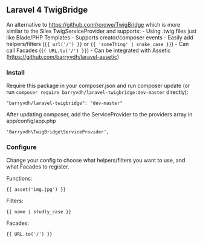 ## Laravel 4 TwigBridge

An alternative to https://github.com/rcrowe/TwigBridge which is more similar to the Silex TwigServiceProvider and supports:
    - Using .twig files just like Blade/PHP Templates
    - Supports creator/composer events
    - Easily add helpers/filters (`{{ url('/') }}` or `{{ 'someThing' | snake_case }}`)
    - Can call Facades (`{{ URL.to('/') }}`)
    - Can be integrated with Assetic (https://github.com/barryvdh/laravel-assetic)
    
### Install
Require this package in your composer.json and run composer update (or run `composer require barryvdh/laravel-twigbridge:dev-master` directly):

    "barryvdh/laravel-twigbridge": "dev-master"

After updating composer, add the ServiceProvider to the providers array in app/config/app.php

    'Barryvdh\TwigBridge\ServiceProvider',

### Configure
Change your config to choose what helpers/filters you want to use, and what Facades to register.

Functions:

    {{ asset('img.jpg') }}

Filters:

    {{ name | studly_case }}

Facades:

    {{ URL.to('/') }}
